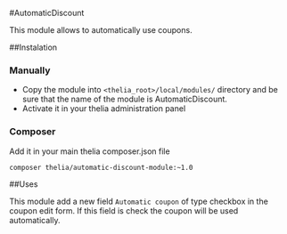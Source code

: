 #AutomaticDiscount

This module allows to automatically use coupons.

##Instalation

### Manually

* Copy the module into ```<thelia_root>/local/modules/``` directory and be sure that the name of the module is AutomaticDiscount.
* Activate it in your thelia administration panel

### Composer

Add it in your main thelia composer.json file

```
composer thelia/automatic-discount-module:~1.0
```
##Uses

This module add a new field `Automatic coupon` of type checkbox in the coupon edit form. If this field is check the coupon will be used automatically.